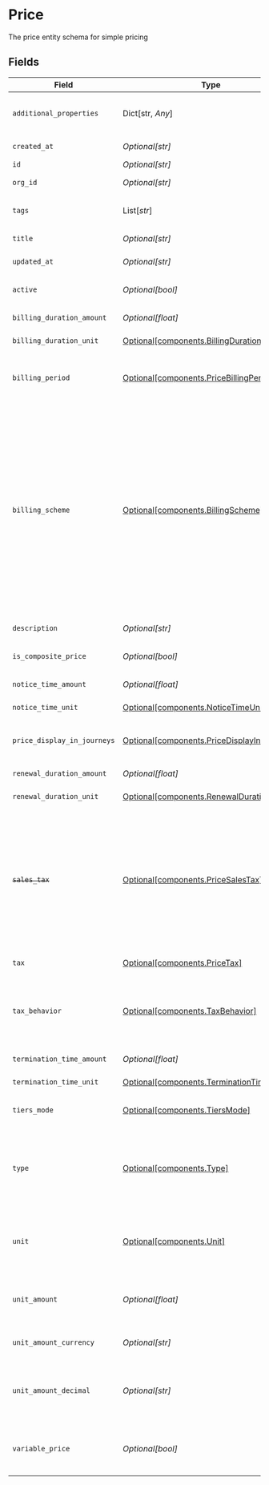 # Price

The price entity schema for simple pricing


## Fields

| Field                                                                                                                                                                                                                                                                                                                                                                                                      | Type                                                                                                                                                                                                                                                                                                                                                                                                       | Required                                                                                                                                                                                                                                                                                                                                                                                                   | Description                                                                                                                                                                                                                                                                                                                                                                                                | Example                                                                                                                                                                                                                                                                                                                                                                                                    |
| ---------------------------------------------------------------------------------------------------------------------------------------------------------------------------------------------------------------------------------------------------------------------------------------------------------------------------------------------------------------------------------------------------------- | ---------------------------------------------------------------------------------------------------------------------------------------------------------------------------------------------------------------------------------------------------------------------------------------------------------------------------------------------------------------------------------------------------------- | ---------------------------------------------------------------------------------------------------------------------------------------------------------------------------------------------------------------------------------------------------------------------------------------------------------------------------------------------------------------------------------------------------------- | ---------------------------------------------------------------------------------------------------------------------------------------------------------------------------------------------------------------------------------------------------------------------------------------------------------------------------------------------------------------------------------------------------------- | ---------------------------------------------------------------------------------------------------------------------------------------------------------------------------------------------------------------------------------------------------------------------------------------------------------------------------------------------------------------------------------------------------------- |
| `additional_properties`                                                                                                                                                                                                                                                                                                                                                                                    | Dict[str, *Any*]                                                                                                                                                                                                                                                                                                                                                                                           | :heavy_minus_sign:                                                                                                                                                                                                                                                                                                                                                                                         | N/A                                                                                                                                                                                                                                                                                                                                                                                                        | {<br/>"$ref": "#/components/examples/price"<br/>}                                                                                                                                                                                                                                                                                                                                                          |
| `created_at`                                                                                                                                                                                                                                                                                                                                                                                               | *Optional[str]*                                                                                                                                                                                                                                                                                                                                                                                            | :heavy_minus_sign:                                                                                                                                                                                                                                                                                                                                                                                         | The price creation date                                                                                                                                                                                                                                                                                                                                                                                    |                                                                                                                                                                                                                                                                                                                                                                                                            |
| `id`                                                                                                                                                                                                                                                                                                                                                                                                       | *Optional[str]*                                                                                                                                                                                                                                                                                                                                                                                            | :heavy_minus_sign:                                                                                                                                                                                                                                                                                                                                                                                         | The price id                                                                                                                                                                                                                                                                                                                                                                                               |                                                                                                                                                                                                                                                                                                                                                                                                            |
| `org_id`                                                                                                                                                                                                                                                                                                                                                                                                   | *Optional[str]*                                                                                                                                                                                                                                                                                                                                                                                            | :heavy_minus_sign:                                                                                                                                                                                                                                                                                                                                                                                         | The organization id the price belongs to                                                                                                                                                                                                                                                                                                                                                                   |                                                                                                                                                                                                                                                                                                                                                                                                            |
| `tags`                                                                                                                                                                                                                                                                                                                                                                                                     | List[*str*]                                                                                                                                                                                                                                                                                                                                                                                                | :heavy_minus_sign:                                                                                                                                                                                                                                                                                                                                                                                         | An arbitrary set of tags attached to the price                                                                                                                                                                                                                                                                                                                                                             |                                                                                                                                                                                                                                                                                                                                                                                                            |
| `title`                                                                                                                                                                                                                                                                                                                                                                                                    | *Optional[str]*                                                                                                                                                                                                                                                                                                                                                                                            | :heavy_minus_sign:                                                                                                                                                                                                                                                                                                                                                                                         | The price autogenerated title                                                                                                                                                                                                                                                                                                                                                                              |                                                                                                                                                                                                                                                                                                                                                                                                            |
| `updated_at`                                                                                                                                                                                                                                                                                                                                                                                               | *Optional[str]*                                                                                                                                                                                                                                                                                                                                                                                            | :heavy_minus_sign:                                                                                                                                                                                                                                                                                                                                                                                         | The price last update date                                                                                                                                                                                                                                                                                                                                                                                 |                                                                                                                                                                                                                                                                                                                                                                                                            |
| `active`                                                                                                                                                                                                                                                                                                                                                                                                   | *Optional[bool]*                                                                                                                                                                                                                                                                                                                                                                                           | :heavy_minus_sign:                                                                                                                                                                                                                                                                                                                                                                                         | Whether the price can be used for new purchases.                                                                                                                                                                                                                                                                                                                                                           |                                                                                                                                                                                                                                                                                                                                                                                                            |
| `billing_duration_amount`                                                                                                                                                                                                                                                                                                                                                                                  | *Optional[float]*                                                                                                                                                                                                                                                                                                                                                                                          | :heavy_minus_sign:                                                                                                                                                                                                                                                                                                                                                                                         | The billing period duration                                                                                                                                                                                                                                                                                                                                                                                |                                                                                                                                                                                                                                                                                                                                                                                                            |
| `billing_duration_unit`                                                                                                                                                                                                                                                                                                                                                                                    | [Optional[components.BillingDurationUnit]](../../models/components/billingdurationunit.md)                                                                                                                                                                                                                                                                                                                 | :heavy_minus_sign:                                                                                                                                                                                                                                                                                                                                                                                         | The billing period duration unit                                                                                                                                                                                                                                                                                                                                                                           |                                                                                                                                                                                                                                                                                                                                                                                                            |
| `billing_period`                                                                                                                                                                                                                                                                                                                                                                                           | [Optional[components.PriceBillingPeriod]](../../models/components/pricebillingperiod.md)                                                                                                                                                                                                                                                                                                                   | :heavy_minus_sign:                                                                                                                                                                                                                                                                                                                                                                                         | For recurring prices `billing_period` defines the default extent of the recurrence.                                                                                                                                                                                                                                                                                                                        |                                                                                                                                                                                                                                                                                                                                                                                                            |
| `billing_scheme`                                                                                                                                                                                                                                                                                                                                                                                           | [Optional[components.BillingScheme]](../../models/components/billingscheme.md)                                                                                                                                                                                                                                                                                                                             | :heavy_minus_sign:                                                                                                                                                                                                                                                                                                                                                                                         | Describes how to compute the price per period. Either `per_unit` or `tiered`.<br/>- `per_unit` indicates that the fixed amount (specified in unit_amount or unit_amount_decimal) will be charged per unit in quantity<br/>- `tiered` indicates that the unit pricing will be computed using a tiering strategy as defined using the tiers and tiers_mode attributes.<br/><br/>⚠️ Tiered pricing is **not supported** yet.<br/> |                                                                                                                                                                                                                                                                                                                                                                                                            |
| `description`                                                                                                                                                                                                                                                                                                                                                                                              | *Optional[str]*                                                                                                                                                                                                                                                                                                                                                                                            | :heavy_minus_sign:                                                                                                                                                                                                                                                                                                                                                                                         | A brief description of the price.                                                                                                                                                                                                                                                                                                                                                                          |                                                                                                                                                                                                                                                                                                                                                                                                            |
| `is_composite_price`                                                                                                                                                                                                                                                                                                                                                                                       | *Optional[bool]*                                                                                                                                                                                                                                                                                                                                                                                           | :heavy_minus_sign:                                                                                                                                                                                                                                                                                                                                                                                         | The flag for prices that contain price components.                                                                                                                                                                                                                                                                                                                                                         |                                                                                                                                                                                                                                                                                                                                                                                                            |
| `notice_time_amount`                                                                                                                                                                                                                                                                                                                                                                                       | *Optional[float]*                                                                                                                                                                                                                                                                                                                                                                                          | :heavy_minus_sign:                                                                                                                                                                                                                                                                                                                                                                                         | The notice period duration                                                                                                                                                                                                                                                                                                                                                                                 |                                                                                                                                                                                                                                                                                                                                                                                                            |
| `notice_time_unit`                                                                                                                                                                                                                                                                                                                                                                                         | [Optional[components.NoticeTimeUnit]](../../models/components/noticetimeunit.md)                                                                                                                                                                                                                                                                                                                           | :heavy_minus_sign:                                                                                                                                                                                                                                                                                                                                                                                         | The notice period duration unit                                                                                                                                                                                                                                                                                                                                                                            |                                                                                                                                                                                                                                                                                                                                                                                                            |
| `price_display_in_journeys`                                                                                                                                                                                                                                                                                                                                                                                | [Optional[components.PriceDisplayInJourneys]](../../models/components/pricedisplayinjourneys.md)                                                                                                                                                                                                                                                                                                           | :heavy_minus_sign:                                                                                                                                                                                                                                                                                                                                                                                         | Defines the way the price amount is display in epilot journeys.                                                                                                                                                                                                                                                                                                                                            |                                                                                                                                                                                                                                                                                                                                                                                                            |
| `renewal_duration_amount`                                                                                                                                                                                                                                                                                                                                                                                  | *Optional[float]*                                                                                                                                                                                                                                                                                                                                                                                          | :heavy_minus_sign:                                                                                                                                                                                                                                                                                                                                                                                         | The renewal period duration                                                                                                                                                                                                                                                                                                                                                                                |                                                                                                                                                                                                                                                                                                                                                                                                            |
| `renewal_duration_unit`                                                                                                                                                                                                                                                                                                                                                                                    | [Optional[components.RenewalDurationUnit]](../../models/components/renewaldurationunit.md)                                                                                                                                                                                                                                                                                                                 | :heavy_minus_sign:                                                                                                                                                                                                                                                                                                                                                                                         | The renewal period duration unit                                                                                                                                                                                                                                                                                                                                                                           |                                                                                                                                                                                                                                                                                                                                                                                                            |
| ~~`sales_tax`~~                                                                                                                                                                                                                                                                                                                                                                                            | [Optional[components.PriceSalesTax]](../../models/components/pricesalestax.md)                                                                                                                                                                                                                                                                                                                             | :heavy_minus_sign:                                                                                                                                                                                                                                                                                                                                                                                         | : warning: ** DEPRECATED **: This will be removed in a future release, please migrate away from it as soon as possible.<br/><br/>The default tax rate applicable to the product.<br/>This field is deprecated, use the new `tax` attribute.<br/>                                                                                                                                                           |                                                                                                                                                                                                                                                                                                                                                                                                            |
| `tax`                                                                                                                                                                                                                                                                                                                                                                                                      | [Optional[components.PriceTax]](../../models/components/pricetax.md)                                                                                                                                                                                                                                                                                                                                       | :heavy_minus_sign:                                                                                                                                                                                                                                                                                                                                                                                         | The default tax rate applied to the price                                                                                                                                                                                                                                                                                                                                                                  |                                                                                                                                                                                                                                                                                                                                                                                                            |
| `tax_behavior`                                                                                                                                                                                                                                                                                                                                                                                             | [Optional[components.TaxBehavior]](../../models/components/taxbehavior.md)                                                                                                                                                                                                                                                                                                                                 | :heavy_minus_sign:                                                                                                                                                                                                                                                                                                                                                                                         | Specifies whether the price is considered `inclusive` of taxes or `exclusive` of taxes.<br/>One of `inclusive`, `exclusive`, or `unspecified`.<br/>                                                                                                                                                                                                                                                        |                                                                                                                                                                                                                                                                                                                                                                                                            |
| `termination_time_amount`                                                                                                                                                                                                                                                                                                                                                                                  | *Optional[float]*                                                                                                                                                                                                                                                                                                                                                                                          | :heavy_minus_sign:                                                                                                                                                                                                                                                                                                                                                                                         | The termination period duration                                                                                                                                                                                                                                                                                                                                                                            |                                                                                                                                                                                                                                                                                                                                                                                                            |
| `termination_time_unit`                                                                                                                                                                                                                                                                                                                                                                                    | [Optional[components.TerminationTimeUnit]](../../models/components/terminationtimeunit.md)                                                                                                                                                                                                                                                                                                                 | :heavy_minus_sign:                                                                                                                                                                                                                                                                                                                                                                                         | The termination period duration unit                                                                                                                                                                                                                                                                                                                                                                       |                                                                                                                                                                                                                                                                                                                                                                                                            |
| `tiers_mode`                                                                                                                                                                                                                                                                                                                                                                                               | [Optional[components.TiersMode]](../../models/components/tiersmode.md)                                                                                                                                                                                                                                                                                                                                     | :heavy_minus_sign:                                                                                                                                                                                                                                                                                                                                                                                         | Defines the tiered pricing type of the price.                                                                                                                                                                                                                                                                                                                                                              |                                                                                                                                                                                                                                                                                                                                                                                                            |
| `type`                                                                                                                                                                                                                                                                                                                                                                                                     | [Optional[components.Type]](../../models/components/type.md)                                                                                                                                                                                                                                                                                                                                               | :heavy_minus_sign:                                                                                                                                                                                                                                                                                                                                                                                         | One of `one_time` or `recurring` depending on whether the price is for a one-time purchase or a recurring (subscription) purchase.                                                                                                                                                                                                                                                                         |                                                                                                                                                                                                                                                                                                                                                                                                            |
| `unit`                                                                                                                                                                                                                                                                                                                                                                                                     | [Optional[components.Unit]](../../models/components/unit.md)                                                                                                                                                                                                                                                                                                                                               | :heavy_minus_sign:                                                                                                                                                                                                                                                                                                                                                                                         | The unit of measurement used for display purposes and possibly for calculations when the price is variable.                                                                                                                                                                                                                                                                                                |                                                                                                                                                                                                                                                                                                                                                                                                            |
| `unit_amount`                                                                                                                                                                                                                                                                                                                                                                                              | *Optional[float]*                                                                                                                                                                                                                                                                                                                                                                                          | :heavy_minus_sign:                                                                                                                                                                                                                                                                                                                                                                                         | The unit amount in cents to be charged, represented as a whole integer if possible.                                                                                                                                                                                                                                                                                                                        |                                                                                                                                                                                                                                                                                                                                                                                                            |
| `unit_amount_currency`                                                                                                                                                                                                                                                                                                                                                                                     | *Optional[str]*                                                                                                                                                                                                                                                                                                                                                                                            | :heavy_minus_sign:                                                                                                                                                                                                                                                                                                                                                                                         | Three-letter ISO currency code, in lowercase.                                                                                                                                                                                                                                                                                                                                                              | EUR                                                                                                                                                                                                                                                                                                                                                                                                        |
| `unit_amount_decimal`                                                                                                                                                                                                                                                                                                                                                                                      | *Optional[str]*                                                                                                                                                                                                                                                                                                                                                                                            | :heavy_minus_sign:                                                                                                                                                                                                                                                                                                                                                                                         | The unit amount in cents to be charged, represented as a decimal string with at most 12 decimal places.                                                                                                                                                                                                                                                                                                    |                                                                                                                                                                                                                                                                                                                                                                                                            |
| `variable_price`                                                                                                                                                                                                                                                                                                                                                                                           | *Optional[bool]*                                                                                                                                                                                                                                                                                                                                                                                           | :heavy_minus_sign:                                                                                                                                                                                                                                                                                                                                                                                         | The flag for prices that can be influenced by external variables such as user input.                                                                                                                                                                                                                                                                                                                       |                                                                                                                                                                                                                                                                                                                                                                                                            |
